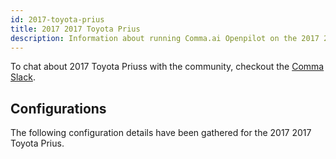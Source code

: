 ```yaml
---
id: 2017-toyota-prius
title: 2017 2017 Toyota Prius
description: Information about running Comma.ai Openpilot on the 2017 2017 Toyota Prius
---
```





To chat about 2017 Toyota Priuss with the community, checkout the  [Comma Slack](https://slack.comma.ai).
      
## Configurations
The following configuration details have been gathered for the 2017 2017 Toyota Prius.









